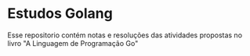 # Estudos Golang

Esse repositorio contém notas e resoluções das atividades propostas no livro "A Linguagem de Programação Go"